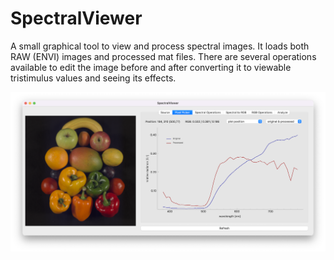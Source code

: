# SpectralViewer
A small graphical tool to view and process spectral images. It loads both RAW (ENVI) images and processed mat files. There are several operations available to edit the image before and after converting it to viewable tristimulus values and seeing its effects.

![Screenshot](screenshot.png)